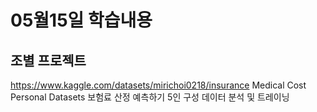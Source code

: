 # 05월15일 학습내용
## 조별 프로젝트
https://www.kaggle.com/datasets/mirichoi0218/insurance
Medical Cost Personal Datasets 보험료 산정 예측하기
5인 구성
데이터 분석 및 트레이닝
